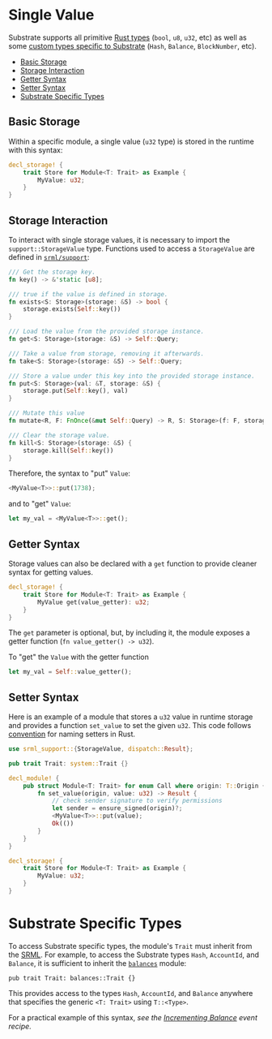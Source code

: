 # Single Value

Substrate supports all primitive [Rust types](https://cheats.rs/) (`bool`, `u8`, `u32`, etc) as well as some [custom types specific to Substrate](https://github.com/paritytech/oo7/blob/master/packages/oo7-substrate/src/types.js) (`Hash`, `Balance`, `BlockNumber`, etc).

* [Basic Storage](#basic)
* [Storage Interaction](#interact)
* [Getter Syntax](#get)
* [Setter Syntax](#set)
* [Substrate Specific Types](#sub)

## Basic Storage <a name = "basic"></a>

Within a specific module, a single value (`u32` type) is stored in the runtime with this syntax:

```rust
decl_storage! {
    trait Store for Module<T: Trait> as Example {
        MyValue: u32;
    }
}
```

## Storage Interaction <a name = "interact"></a>

To interact with single storage values, it is necessary to import the `support::StorageValue` type. Functions used to access a `StorageValue` are defined in [`srml/support`](https://github.com/paritytech/substrate/blob/master/srml/support/src/storage/generator.rs):

```rust
/// Get the storage key.
fn key() -> &'static [u8];

/// true if the value is defined in storage.
fn exists<S: Storage>(storage: &S) -> bool {
    storage.exists(Self::key())
}

/// Load the value from the provided storage instance.
fn get<S: Storage>(storage: &S) -> Self::Query;

/// Take a value from storage, removing it afterwards.
fn take<S: Storage>(storage: &S) -> Self::Query;

/// Store a value under this key into the provided storage instance.
fn put<S: Storage>(val: &T, storage: &S) {
    storage.put(Self::key(), val)
}

/// Mutate this value
fn mutate<R, F: FnOnce(&mut Self::Query) -> R, S: Storage>(f: F, storage: &S) -> R;

/// Clear the storage value.
fn kill<S: Storage>(storage: &S) {
    storage.kill(Self::key())
}
```

Therefore, the syntax to "put" `Value`:

```rust
<MyValue<T>>::put(1738);
```

and to "get" `Value`:

```rust
let my_val = <MyValue<T>>::get();
```


## Getter Syntax <a name = "get"></a>

Storage values can also be declared with a `get` function to provide cleaner syntax for getting values.

```rust
decl_storage! {
    trait Store for Module<T: Trait> as Example {
        MyValue get(value_getter): u32;
    }
}
```

The `get` parameter is optional, but, by including it, the module exposes a getter function (`fn value_getter() -> u32`). 

To "get" the `Value` with the getter function

```rust
let my_val = Self::value_getter();
```

## Setter Syntax <a name = "set"></a>

Here is an example of a module that stores a `u32` value in runtime storage and provides a function `set_value` to set the given `u32`. This code follows [convention](https://deterministic.space/elegant-apis-in-rust.html#consistent-names) for naming setters in Rust.

```rust
use srml_support::{StorageValue, dispatch::Result};

pub trait Trait: system::Trait {}

decl_module! {
    pub struct Module<T: Trait> for enum Call where origin: T::Origin {
        fn set_value(origin, value: u32) -> Result {
            // check sender signature to verify permissions
            let sender = ensure_signed(origin)?; 
            <MyValue<T>>::put(value);
            Ok(())
        }
    }
}

decl_storage! {
    trait Store for Module<T: Trait> as Example {
        MyValue: u32;
    }
}
```

# Substrate Specific Types <a name = "sub"></a>

To access Substrate specific types, the module's `Trait` must inherit from the [SRML](https://github.com/paritytech/substrate/tree/master/srml). For example, to access the Substrate types `Hash`, `AccountId`, and `Balance`, it is sufficient to inherit the [`balances`](https://github.com/paritytech/substrate/tree/master/srml/balances) module:

```
pub trait Trait: balances::Trait {}
```

This provides access to the types `Hash`, `AccountId`, and `Balance` anywhere that specifies the generic `<T: Trait>` using `T::<Type>`.

For a practical example of this syntax, *see the [Incrementing Balance](../event/balance.md) event recipe.*